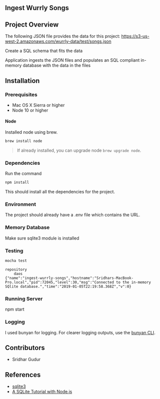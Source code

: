 Ingest Wurrly Songs
---

## Project Overview

The following JSON file provides the data for this project: https://s3-us-west-2.amazonaws.com/wurrly-data/test/songs.json

Create a SQL schema that fits the data

Application ingests the JSON files and populates an SQL compliant in-memory database with the data in the files

## Installation

### Prerequisites

- Mac OS X Sierra or higher
- Node 10 or higher

#### Node

Installed node using brew.
```bash
brew install node
```
> If already installed, you can upgrade node `brew upgrade node`.

### Dependencies

Run the command
```bash
npm install
```
This should install all the dependencies for the project.

### Environment

The project should already have a .env file which contains the URL.

### Memory Database

Make sure sqlite3 module is installed

### Testing

```bash
mocha test
```
```should see something output:
repository
    daos
{"name":"ingest-wurrly-songs","hostname":"Sridhars-MacBook-Pro.local","pid":72045,"level":30,"msg":"Connected to the in-memory SQlite database.","time":"2019-01-05T22:19:58.368Z","v":0}
```

### Running Server

npm start

### Logging
 I used bunyan for logging. For clearer logging outputs, use the [bunyan CLI](https://github.com/trentm/node-bunyan#cli-usage).


## Contributors
* Sridhar Gudur

## References
* [sqlite3](https://www.npmjs.com/package/sqlite3)
* [A SQLite Tutorial with Node.js](https://stackabuse.com/a-sqlite-tutorial-with-node-js/)
